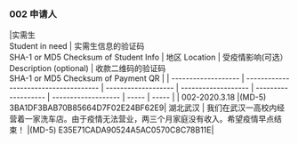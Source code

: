 ### 002 申请人

|实需生<br>Student in need          | 实需生信息的验证码 <br>SHA-1 or MD5 Checksum of Student Info                   | 地区 Location    | 受疫情影响(可选）Description (optional)  | 收款二维码的验证码 <br>SHA-1 or MD5 Checksum of Payment QR    |
| ------------------- | ------------------------------------- | ------------------- | ------------------- | ------------------- | ------------------- | ----- | ----- |
| 002-2020.3.18              |(MD-5) 3BA1DF3BAB70B85664D7F02E24BF62E9| 湖北武汉            |  我们在武汉一高校内经营着一家洗车店。由于疫情无法营业，两三个月家庭没有收入。希望疫情早点结束！                    |(MD-5) E35E71CADA90524A5AC0570C8C78B11E| 